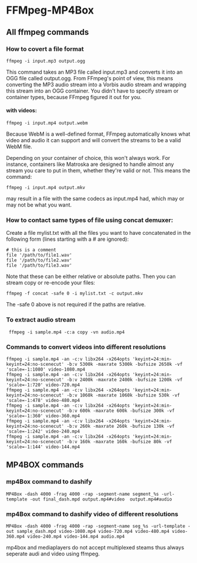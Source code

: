 # FFMpeg-MP4Box

## All ffmpeg commands

### How to covert a file format
```
ffmpeg -i input.mp3 output.ogg
```
This command takes an MP3 file called input.mp3 and converts it into an OGG file called output.ogg. From FFmpeg's point of view, this means converting the MP3 audio stream into a Vorbis audio stream and wrapping this stream into an OGG container. You didn't have to specify stream or container types, because FFmpeg figured it out for you.

#### with videos:
```
ffmpeg -i input.mp4 output.webm
```
Because WebM is a well-defined format, FFmpeg automatically knows what video and audio it can support and will convert the streams to be a valid WebM file.

Depending on your container of choice, this won't always work. For instance, containers like Matroska are designed to handle almost any stream you care to put in them, whether they're valid or not. This means the command:
```
ffmpeg -i input.mp4 output.mkv
```
may result in a file with the same codecs as input.mp4 had, which may or may not be what you want.

### How to contact same types of file using concat demuxer:
Create a file mylist.txt with all the files you want to have concatenated in the following form (lines starting with a # are ignored):
```
# this is a comment
file '/path/to/file1.wav'
file '/path/to/file2.wav'
file '/path/to/file3.wav'
```
Note that these can be either relative or absolute paths. Then you can stream copy or re-encode your files:
```
ffmpeg -f concat -safe 0 -i mylist.txt -c output.mkv
```
The -safe 0 above is not required if the paths are relative.

### To extract audio stream 
```
 ffmpeg -i sample.mp4 -c:a copy -vn audio.mp4
```
### Commands to convert videos into different resolutions
```
ffmpeg -i sample.mp4 -an -c:v libx264 -x264opts 'keyint=24:min-keyint=24:no-scenecut' -b:v 5300k -maxrate 5300k -bufsize 2650k -vf 'scale=-1:1080' video-1080.mp4
ffmpeg -i sample.mp4 -an -c:v libx264 -x264opts 'keyint=24:min-keyint=24:no-scenecut' -b:v 2400k -maxrate 2400k -bufsize 1200k -vf 'scale=-1:720' video-720.mp4
ffmpeg -i sample.mp4 -an -c:v libx264 -x264opts 'keyint=24:min-keyint=24:no-scenecut' -b:v 1060k -maxrate 1060k -bufsize 530k -vf 'scale=-1:478' video-480.mp4
ffmpeg -i sample.mp4 -an -c:v libx264 -x264opts 'keyint=24:min-keyint=24:no-scenecut' -b:v 600k -maxrate 600k -bufsize 300k -vf 'scale=-1:360' video-360.mp4
ffmpeg -i sample.mp4 -an -c:v libx264 -x264opts 'keyint=24:min-keyint=24:no-scenecut' -b:v 260k -maxrate 260k -bufsize 130k -vf 'scale=-1:242' video-240.mp4
ffmpeg -i sample.mp4 -an -c:v libx264 -x264opts 'keyint=24:min-keyint=24:no-scenecut' -b:v 160k -maxrate 160k -bufsize 80k -vf 'scale=-1:144' video-144.mp4

```


## MP4BOX commands

### mp4Box command to dashify
```
MP4Box -dash 4000 -frag 4000 -rap -segment-name segment_%s -url-template -out final_dash.mpd output.mp4#video  output.mp4#audio

```

### mp4Box command to dashify video of different resolutions
```
MP4Box -dash 4000 -frag 4000 -rap -segment-name seg_%s -url-template -out sample_dash.mpd video-1080.mp4 video-720.mp4 video-480.mp4 video-360.mp4 video-240.mp4 video-144.mp4 audio.mp4
```
mp4box and mediaplayers do not accept multiplexed steams thus always seperate audi and video using ffmpeg.
















